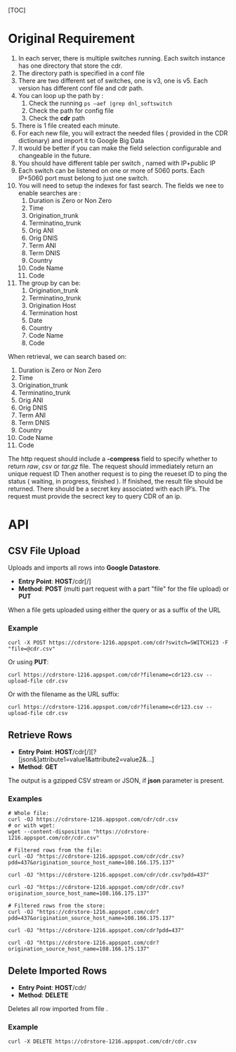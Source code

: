 [TOC]

# Original Requirement

1. In each server, there is multiple switches running.  Each switch instance has one directory that store the cdr.
2. The directory path is specified in a conf file
3. There are two different set of switches, one is v3, one is v5.  Each version has different conf file and cdr path.
4. You can loop up the path by :
    1. Check the running `ps –aef |grep dnl_softswitch` 
    2. Check the path for config file
    3. Check the **cdr** path
5. There is 1 file created each minute.
6. For each new file, you will extract the needed files ( provided in the CDR dictionary) and import it to Google Big Data
7. It would be better if you can make the field selection configurable and changeable in the future.
8. You should have different table per switch , named with IP+public IP
9. Each switch can be listened on one or more of 5060 ports.  Each IP+5060 port must belong to just one switch.
10. You will need to setup the indexes for fast search.  The fields we nee to enable searches are :
    1. Duration is Zero or Non Zero
    2. Time 
    3. Origination_trunk
    4. Terminatino_trunk
    5. Orig ANI
    6. Orig DNIS
    7. Term ANI 
    8. Term DNIS
    9. Country
    10. Code Name
    11. Code
11. The group by can be:
    1. Origination_trunk
    2. Terminatino_trunk
    3. Origination Host
    4. Termination host
    5. Date
    6. Country
    7. Code Name
    8. Code

When retrieval, we can search based on:

1. Duration is Zero or Non Zero
2. Time 
3. Origination_trunk
4. Terminatino_trunk
5. Orig ANI
6. Orig DNIS
7. Term ANI 
8. Term DNIS
9. Country
10. Code Name
11. Code

The http request should include a **-compress** field to specify whether to return *raw*, *csv* or *tar.gz* file.
The request should immediately return an unique request ID
Then another request is to ping the reueset ID to ping the status ( waiting, in progress, finished ).  If finished, the result file should be returned.
There should be a secret key associated with each IP’s.
The request must provide the secrect key to query CDR of an ip.

# API

## CSV File Upload

Uploads and imports all rows into __Google Datastore__.

* **Entry Point**: **HOST**/cdr[/**<FILENAME>**]
* **Method**: **POST** (multi part request with a part "file" for the file upload) or **PUT**

When a file gets uploaded using either the query or as a suffix of the URL


### Example

```
curl -X POST https://cdrstore-1216.appspot.com/cdr?switch=SWITCH123 -F "file=@cdr.csv"
```

Or using **PUT**:
```
curl https://cdrstore-1216.appspot.com/cdr?filename=cdr123.csv --upload-file cdr.csv 
```
Or with the filename as the URL suffix:
```
curl https://cdrstore-1216.appspot.com/cdr?filename=cdr123.csv --upload-file cdr.csv
```

## Retrieve Rows

* **Entry Point**: **HOST**/cdr[/**<FILENAME>**][?[json&]attribute1=value1&attribute2=value2&...]
* **Method**: **GET**

The output is a gzipped CSV stream or JSON, if **json** parameter is present.

### Examples

```
# Whole file:
curl -OJ https://cdrstore-1216.appspot.com/cdr/cdr.csv
# or with wget:
wget --content-disposition "https://cdrstore-1216.appspot.com/cdr/cdr.csv"

# Filtered rows from the file:
curl -OJ "https://cdrstore-1216.appspot.com/cdr/cdr.csv?pdd=437&origination_source_host_name=108.166.175.137"

curl -OJ "https://cdrstore-1216.appspot.com/cdr/cdr.csv?pdd=437"

curl -OJ "https://cdrstore-1216.appspot.com/cdr/cdr.csv?origination_source_host_name=108.166.175.137"

# Filtered rows from the store:
curl -OJ "https://cdrstore-1216.appspot.com/cdr?pdd=437&origination_source_host_name=108.166.175.137"

curl -OJ "https://cdrstore-1216.appspot.com/cdr?pdd=437"

curl -OJ "https://cdrstore-1216.appspot.com/cdr?origination_source_host_name=108.166.175.137"
```

## Delete Imported Rows

* **Entry Point**: **HOST**/cdr/**<FILENAME>**
* **Method**: **DELETE**

Deletes all row imported from file **<FILENAME>**.

### Example

```
curl -X DELETE https://cdrstore-1216.appspot.com/cdr/cdr.csv
```